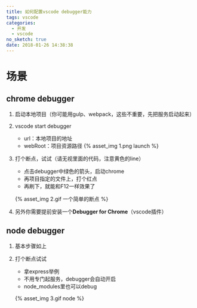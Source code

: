 ```yaml
---
title: 如何配置vscode debugger能力
tags: vscode
categories:
  - 开发
  - vscode
no_sketch: true
date: 2018-01-26 14:38:38
---
```



# 场景
## chrome debugger
1. 启动本地项目（你可能用gulp、webpack，这些不重要，先把服务启动起来）
2. vscode start debugger
    - url：本地项目的地址
    - webRoot：项目资源路径
{% asset_img 1.png launch %}
3. 打个断点，试试（请无视里面的代码，注意黄色的line）
    - 点击debugger中绿色的箭头，启动chrome
    - 再项目指定的文件上，打个红点
    - 再刷下，就能和F12一样效果了

    {% asset_img 2.gif 一个简单的断点 %}

4. 另外你需要提前安装一个**Debugger for Chrome**（vscode插件）

## node debugger
1. 基本步骤如上
2. 打个断点试试
    - 拿express举例
    - 不用专门起服务，debugger会自动开启
    - node_modules里也可以debug
    
    {% asset_img 3.gif node %}
